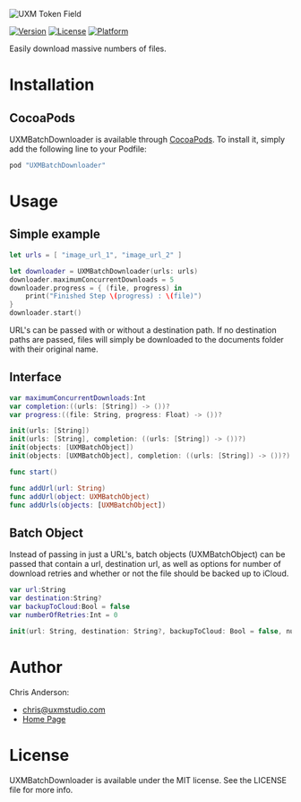 ![UXM Token Field](https://uxmstudio.com/public/images/uxmbatchdownloader.png)

[![Version](https://img.shields.io/cocoapods/v/UXMBatchDownloader.svg?style=flat)](http://cocoapods.org/pods/UXMBatchDownloader)
[![License](https://img.shields.io/cocoapods/l/UXMBatchDownloader.svg?style=flat)](http://cocoapods.org/pods/UXMBatchDownloader)
[![Platform](https://img.shields.io/cocoapods/p/UXMBatchDownloader.svg?style=flat)](http://cocoapods.org/pods/UXMBatchDownloader)

Easily download massive numbers of files.

# Installation
## CocoaPods
UXMBatchDownloader is available through [CocoaPods](http://cocoapods.org). To install
it, simply add the following line to your Podfile:

```ruby
pod "UXMBatchDownloader"
```

# Usage
## Simple example
```swift
let urls = [ "image_url_1", "image_url_2" ]

let downloader = UXMBatchDownloader(urls: urls)
downloader.maximumConcurrentDownloads = 5
downloader.progress = { (file, progress) in
    print("Finished Step \(progress) : \(file)")
}
downloader.start()
```
URL's can be passed with or without a destination path. If no destination paths are passed, files will simply be downloaded to the documents folder with their original name.

## Interface
```swift
var maximumConcurrentDownloads:Int
var completion:((urls: [String]) -> ())?
var progress:((file: String, progress: Float) -> ())?

init(urls: [String])
init(urls: [String], completion: ((urls: [String]) -> ())?)
init(objects: [UXMBatchObject])
init(objects: [UXMBatchObject], completion: ((urls: [String]) -> ())?)

func start()

func addUrl(url: String)
func addUrl(object: UXMBatchObject)
func addUrls(objects: [UXMBatchObject])

```

## Batch Object
Instead of passing in just a URL's, batch objects (UXMBatchObject) can be passed that contain a url, destination url, as well as options for number of download retries and whether or not the file should be backed up to iCloud.
```swift
var url:String
var destination:String?
var backupToCloud:Bool = false
var numberOfRetries:Int = 0

init(url: String, destination: String?, backupToCloud: Bool = false, numberOfRetries: Int = 0)
```


# Author
Chris Anderson:
- chris@uxmstudio.com
- [Home Page](http://uxmstudio.com)

# License

UXMBatchDownloader is available under the MIT license. See the LICENSE file for more info.
